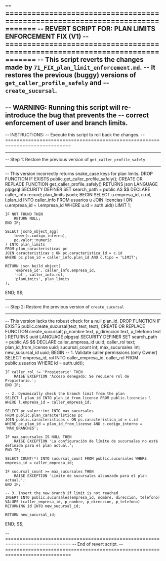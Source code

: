 -- =============================================================================
-- REVERT SCRIPT FOR: PLAN LIMITS ENFORCEMENT FIX (V1)
-- =============================================================================
-- This script reverts the changes made by `71_FIX_plan_limit_enforcement.md`.
-- It restores the previous (buggy) versions of `get_caller_profile_safely` and
-- `create_sucursal`.
--
-- WARNING: Running this script will re-introduce the bug that prevents the
-- correct enforcement of user and branch limits.
--
-- INSTRUCTIONS:
-- Execute this script to roll back the changes.
-- =============================================================================

-- -----------------------------------------------------------------------------
-- Step 1: Restore the previous version of `get_caller_profile_safely`
-- -----------------------------------------------------------------------------
-- This version incorrectly returns snake_case keys for plan limits.
DROP FUNCTION IF EXISTS public.get_caller_profile_safely();
CREATE OR REPLACE FUNCTION get_caller_profile_safely()
RETURNS json
LANGUAGE plpgsql
SECURITY DEFINER
SET search_path = public
AS $$
DECLARE
    caller_info record;
    plan_limits jsonb;
BEGIN
    SELECT u.empresa_id, u.rol, l.plan_id INTO caller_info
    FROM usuarios u
    JOIN licencias l ON u.empresa_id = l.empresa_id
    WHERE u.id = auth.uid()
    LIMIT 1;

    IF NOT FOUND THEN
        RETURN NULL;
    END IF;

    SELECT jsonb_object_agg(
        lower(c.codigo_interno),
        pc.valor::numeric
    ) INTO plan_limits
    FROM plan_caracteristicas pc
    JOIN caracteristicas c ON pc.caracteristica_id = c.id
    WHERE pc.plan_id = caller_info.plan_id AND c.tipo = 'LIMIT';

    RETURN json_build_object(
        'empresa_id', caller_info.empresa_id,
        'rol', caller_info.rol,
        'planLimits', plan_limits
    );
END;
$$;


-- -----------------------------------------------------------------------------
-- Step 2: Restore the previous version of `create_sucursal`
-- -----------------------------------------------------------------------------
-- This version lacks the robust check for a null plan_id.
DROP FUNCTION IF EXISTS public.create_sucursal(text, text, text);
CREATE OR REPLACE FUNCTION create_sucursal(
    p_nombre text,
    p_direccion text,
    p_telefono text
)
RETURNS uuid
LANGUAGE plpgsql
SECURITY DEFINER
SET search_path = public
AS $$
DECLARE
    caller_empresa_id uuid;
    caller_rol text;
    plan_id_from_license uuid;
    sucursal_count int;
    max_sucursales int;
    new_sucursal_id uuid;
BEGIN
    -- 1. Validate caller permissions (only Owner)
    SELECT empresa_id, rol INTO caller_empresa_id, caller_rol
    FROM public.usuarios WHERE id = auth.uid();

    IF caller_rol != 'Propietario' THEN
        RAISE EXCEPTION 'Acceso denegado: Se requiere rol de Propietario.';
    END IF;

    -- 2. Dynamically check the branch limit from the plan
    SELECT l.plan_id INTO plan_id_from_license FROM public.licencias l WHERE l.empresa_id = caller_empresa_id;

    SELECT pc.valor::int INTO max_sucursales
    FROM public.plan_caracteristicas pc
    JOIN public.caracteristicas c ON pc.caracteristica_id = c.id
    WHERE pc.plan_id = plan_id_from_license AND c.codigo_interno = 'MAX_BRANCHES';

    IF max_sucursales IS NULL THEN
        RAISE EXCEPTION 'La configuración de límite de sucursales no está definida para el plan actual.';
    END IF;

    SELECT COUNT(*) INTO sucursal_count FROM public.sucursales WHERE empresa_id = caller_empresa_id;

    IF sucursal_count >= max_sucursales THEN
        RAISE EXCEPTION 'Límite de sucursales alcanzado para el plan actual.';
    END IF;
    
    -- 3. Insert the new branch if limit is not reached
    INSERT INTO public.sucursales(empresa_id, nombre, direccion, telefono)
    VALUES (caller_empresa_id, p_nombre, p_direccion, p_telefono)
    RETURNING id INTO new_sucursal_id;

    RETURN new_sucursal_id;
END;
$$;

-- =============================================================================
-- End of revert script.
-- =============================================================================